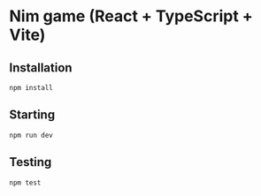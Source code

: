 # Nim game (React + TypeScript + Vite)

## Installation

`npm install`

## Starting

`npm run dev`

## Testing

`npm test`
